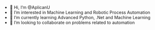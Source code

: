 - 👋 Hi, I’m @AplicanU
- 👀 I’m interested in Machine Learning and Robotic Process Automation
- 🌱 I’m currently learning Advanced Python, .Net and Machine Learning
- 💞️ I’m looking to collaborate on problems related to automation

<!---
AplicanU/AplicanU is a ✨ special ✨ repository because its `README.md` (this file) appears on your GitHub profile.
You can click the Preview link to take a look at your changes.
--->
